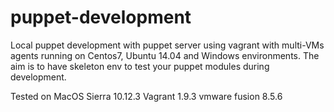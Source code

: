 # puppet-development
Local puppet development with puppet server using vagrant with multi-VMs agents running on Centos7, Ubuntu 14.04 and Windows environments. The aim is to have skeleton env to test your puppet modules during development.

Tested on MacOS Sierra 10.12.3
Vagrant 1.9.3
vmware fusion 8.5.6
